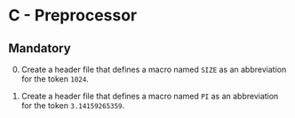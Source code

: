 # C - Preprocessor

## Mandatory

0. Create a header file that defines a macro named `SIZE` as an abbreviation for the token ```1024```.

1. Create a header file that defines a macro named `PI` as an abbreviation for the token `3.14159265359`.
